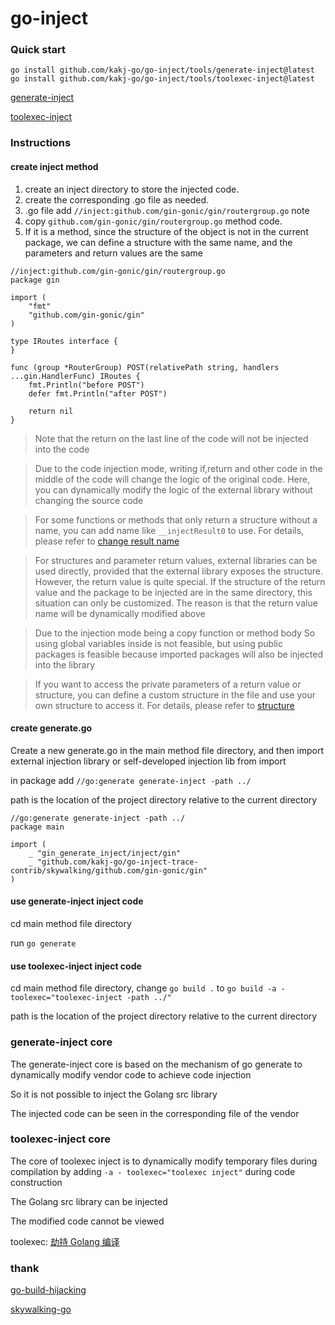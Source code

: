 # go-inject

### Quick start

```shell
go install github.com/kakj-go/go-inject/tools/generate-inject@latest
go install github.com/kakj-go/go-inject/tools/toolexec-inject@latest
```

[generate-inject](example%2Fgin-generate-inject%2FREADME.md)

[toolexec-inject](example%2Fgin-toolexec-inject%2FREADME.md)

### Instructions

#### create inject method

1. create an inject directory to store the injected code. 
2. create the corresponding .go file as needed. 
3. .go file add `//inject:github.com/gin-gonic/gin/routergroup.go` note
4. copy `github.com/gin-gonic/gin/routergroup.go` method code. 
5. If it is a method, since the structure of the object is not in the current package, we can define a structure with the same name, and the parameters and return values are the same

```golang
//inject:github.com/gin-gonic/gin/routergroup.go
package gin

import (
	"fmt"
	"github.com/gin-gonic/gin"
)

type IRoutes interface {
}

func (group *RouterGroup) POST(relativePath string, handlers ...gin.HandlerFunc) IRoutes {
	fmt.Println("before POST")
	defer fmt.Println("after POST")

	return nil
}
```

> Note that the return on the last line of the code will not be injected into the code

> Due to the code injection mode, writing if,return and other code in the middle of the code will change the logic of the original code. Here, you can dynamically modify the logic of the external library without changing the source code

> For some functions or methods that only return a structure without a name, you can add name like `__injectResult0` to use. For details, please refer to [change result name](example%2Fgin-toolexec-inject%2Finject%2Fgin)

> For structures and parameter return values, external libraries can be used directly, provided that the external library exposes the structure. However, the return value is quite special. If the structure of the return value and the package to be injected are in the same directory, this situation can only be customized. The reason is that the return value name will be dynamically modified above

> Due to the injection mode being a copy function or method body So using global variables inside is not feasible, but using public packages is feasible because imported packages will also be injected into the library

> If you want to access the private parameters of a return value or structure, you can define a custom structure in the file and use your own structure to access it. For details, please refer to [structure](example%2Fgin-toolexec-inject%2Finject%2Fgin%2Fgin.go)


#### create generate.go

Create a new generate.go in the main method file directory, and then import external injection library or self-developed injection lib from import

in package add `//go:generate generate-inject -path ../`

path is the location of the project directory relative to the current directory

```golang
//go:generate generate-inject -path ../
package main

import (
	_ "gin_generate_inject/inject/gin"
	_ "github.com/kakj-go/go-inject-trace-contrib/skywalking/github.com/gin-gonic/gin"
)
```

#### use generate-inject inject code
cd main method file directory

run `go generate`

#### use toolexec-inject inject code

cd main method file directory, change `go build .` to `go build -a -toolexec="toolexec-inject -path ../"`

path is the location of the project directory relative to the current directory

### generate-inject core

The generate-inject core is based on the mechanism of go generate to dynamically modify vendor code to achieve code injection

So it is not possible to inject the Golang src library

The injected code can be seen in the corresponding file of the vendor

### toolexec-inject core

The core of toolexec inject is to dynamically modify temporary files during compilation by adding `-a - toolexec="toolexec inject"` during code construction

The Golang src library can be injected

The modified code cannot be viewed

toolexec: [劫持 Golang 编译](https://www.anquanke.com/post/id/258431)

### thank

[go-build-hijacking](https://github.com/0x2E/go-build-hijacking)

[skywalking-go](https://github.com/apache/skywalking-go)
